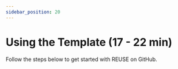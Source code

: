 ```yaml
---
sidebar_position: 20
---
```


# Using the Template (17 - 22 min)

Follow the steps below to get started with REUSE on GitHub.